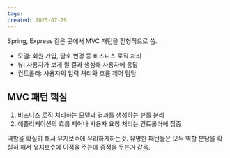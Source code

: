 ```yaml
---
tags: 
created: 2025-07-29
---
```

Spring, Express 같은 곳에서 MVC 패턴을 전형적으로 씀.

- 모델: 회원 가입, 암호 변경 등 비즈니스 로직 처리
- 뷰: 사용자가 보게 될 결과 생성해 사용자에 응답
- 컨트롤러: 사용자의 입력 처리와 흐름 제어 담당

## MVC 패턴 핵심
1. 비즈니스 로직 처리하는 모델과 결과를 생성하는 뷰를 분리
2. 애플리케이션의 흐름 제어나 사용자 요청 처리는 컨트롤러에 집중

역할을 확실히 해서 유지보수에 유리하게하는것. 유명한 패턴들은 모두 역할 분담을 확실히 해서 유지보수에 이점을 주는데 중점을 두는거 같음.